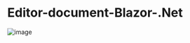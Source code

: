 # Editor-document-Blazor-.Net
![image](https://github.com/user-attachments/assets/f3aaba3c-6968-406d-830d-765a64c90294)
